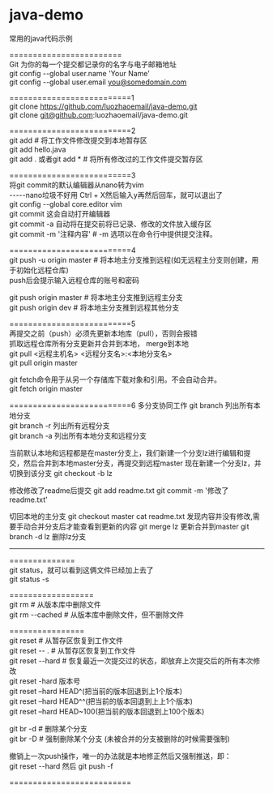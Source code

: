 # java-demo
常用的java代码示例
  
========================  
Git 为你的每一个提交都记录你的名字与电子邮箱地址  
git config --global user.name 'Your Name'  
git config --global user.email you@somedomain.com  
  
==========================1  
git clone https://github.com/luozhaoemail/java-demo.git  
git clone git@github.com:luozhaoemail/java-demo.git  

==========================2  
git add <file> # 将工作文件修改提交到本地暂存区  
git add hello.java  
git add . 或者git add *    # 将所有修改过的工作文件提交暂存区  
  
==========================3  
将git commit的默认编辑器从nano转为vim  
-----nano垃圾不好用 Ctrl + X然后输入y再然后回车，就可以退出了  
git config --global core.editor vim  
git commit 			这会自动打开编辑器  
git commit -a  		自动将在提交前将已记录、修改的文件放入缓存区  
git commit -m '注释内容'   	# -m 选项以在命令行中提供提交注释。  
  
==========================4  
git push -u origin master # 将本地主分支推到远程(如无远程主分支则创建，用于初始化远程仓库)  
push后会提示输入远程仓库的账号和密码  

git push origin master # 将本地主分支推到远程主分支  
git push origin dev # 将本地主分支推到远程其他分支  
  
==========================5  
再提交之前（push）必须先更新本地库（pull），否则会报错  
抓取远程仓库所有分支更新并合并到本地， merge到本地  
git pull <远程主机名> <远程分支名>:<本地分支名>  
git pull origin master
  
git fetch命令用于从另一个存储库下载对象和引用。不会自动合并。  
git fetch origin master  


==========================6  多分支协同工作
git branch	列出所有本地分支  
git branch  -r  列出所有远程分支  
git branch  -a  列出所有本地分支和远程分支  


当前默认本地和远程都是在master分支上，我们新建一个分支lz进行编辑和提交，然后合并到本地master分支，再提交到远程master
现在新建一个分支lz，并切换到该分支
git checkout -b lz

修改修改了readme后提交 
git add readme.txt 
git commit -m '修改了readme.txt'

切回本地的主分支
git checkout master
cat  readme.txt		发现内容并没有修改,需要手动合并分支后才能查看到更新的内容
git merge lz		更新合并到master
git branch -d lz	删除lz分支

  
**************  
==============  
git status，就可以看到这俩文件已经加上去了  
git status -s  
  
==================  
git rm <file> # 从版本库中删除文件  
git rm <file> --cached # 从版本库中删除文件，但不删除文件  

  
================  
git reset <file> # 从暂存区恢复到工作文件  
git reset -- . # 从暂存区恢复到工作文件  
git reset --hard # 恢复最近一次提交过的状态，即放弃上次提交后的所有本次修改  
git reset -hard 版本号   
git reset –hard HEAD^(把当前的版本回退到上1个版本)   
git reset –hard HEAD^^(把当前的版本回退到上上1个版本)  
git reset –hard HEAD~100(把当前的版本回退到上100个版本)   

git br -d <branch> # 删除某个分支  
git br -D <branch> # 强制删除某个分支 (未被合并的分支被删除的时候需要强制)  
  
撤销上一次push操作，唯一的办法就是本地修正然后又强制推送，即：  
git reset --hard 然后 git push -f

==========================  
  
